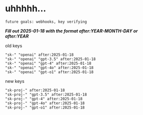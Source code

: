 # uhhhhh...

`future goals: webhooks, key verifying`



***Fill out 2025-01-18 with the format after:YEAR-MONTH-DAY or after:YEAR***

old keys
```
"sk-" "openai" after:2025-01-18
"sk-" "openai" "gpt-3.5" after:2025-01-18
"sk-" "openai" "gpt-4" after:2025-01-18
"sk-" "openai" "gpt-4o" after:2025-01-18
"sk-" "openai" "gpt-o1" after:2025-01-18
```

new keys
```
"sk-proj-" after:2025-01-18
"sk-proj-" "gpt-3.5" after:2025-01-18
"sk-proj-" "gpt-4" after:2025-01-18
"sk-proj-" "gpt-4o" after:2025-01-18
"sk-proj-" "gpt-o1" after:2025-01-18
```

